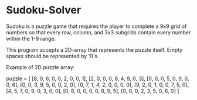 # Sudoku-Solver
Sudoku is a puzzle game that requires the player to complete a 9x9 grid of numbers so that every row, column, and 3x3 subgrids contain every number within the 1-9 range.

This program accepts a 2D-array that represents the puzzle itself. Empty spaces should be represented by '0's. 

Example of 2D puzzle array: 

puzzle = [
  [8, 0, 6, 0, 0, 2, 0, 0, 1],
  [2, 0, 0, 0, 8, 4, 9, 0, 3],
  [0, 0, 0, 5, 0, 9, 0, 0, 6],
  [0, 0, 3, 9, 5, 0, 0, 2, 0],
  [0, 7, 1, 4, 2, 0, 0, 0, 0],
  [9, 2, 0, 1, 0, 0, 7, 5, 0],
  [4, 5, 7, 0, 9, 0, 3, 0, 0],
  [0, 6, 0, 0, 0, 0, 8, 9, 5],
  [0, 0, 0, 2, 3, 5, 0, 6, 0]
]

